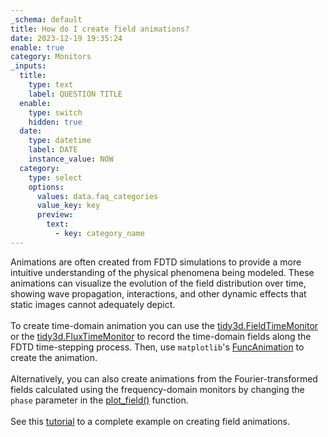 ```yaml
---
_schema: default
title: How do I create field animations?
date: 2023-12-19 19:35:24
enable: true
category: Monitors
_inputs:
  title:
    type: text
    label: QUESTION TITLE
  enable:
    type: switch
    hidden: true
  date:
    type: datetime
    label: DATE
    instance_value: NOW
  category:
    type: select
    options:
      values: data.faq_categories
      value_key: key
      preview:
        text:
          - key: category_name
---
```

<div>Animations are often created from FDTD simulations to provide a more intuitive understanding of the physical phenomena being modeled. These animations can visualize the evolution of the field distribution over time, showing wave propagation, interactions, and other dynamic effects that static images cannot adequately depict.&nbsp;</div>

<div> </div>

<div>To create time-domain animation you can use the&nbsp;<a target="_blank" rel="noopener" href="https://docs.flexcompute.com/projects/tidy3d/en/latest/_autosummary/tidy3d.FieldTimeMonitor.html#tidy3d.FieldTimeMonitor">tidy3d.FieldTimeMonitor</a> or the&nbsp;<a target="_blank" rel="noopener" href="https://docs.flexcompute.com/projects/tidy3d/en/latest/_autosummary/tidy3d.FluxTimeMonitor.html#tidy3d.FluxTimeMonitor">tidy3d.FluxTimeMonitor</a> to record the time-domain fields along the FDTD time-stepping process. Then, use&nbsp;<code>matplotlib</code>'s&nbsp;<a target="_blank" rel="noopener" href="https://matplotlib.org/stable/api/_as_gen/matplotlib.animation.FuncAnimation.html">FuncAnimation</a>&nbsp;to create the animation.</div>

<div> </div>

<div>Alternatively, you can also create animations from the Fourier-transformed fields calculated using the frequency-domain monitors by changing the <code>phase</code> parameter in the&nbsp;<a target="_blank" rel="noopener" href="https://docs.flexcompute.com/projects/tidy3d/en/latest/_autosummary/tidy3d.SimulationData.html#tidy3d.SimulationData.plot_field">plot_field()</a> function.</div>

<div> </div>

<div>See this <a href="https://www.flexcompute.com/tidy3d/examples/notebooks/AnimationTutorial/">tutorial</a> to a complete example on creating field animations.</div>